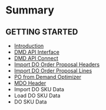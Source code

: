 # Summary

## GETTING STARTED

* [Introduction](README.md)
* [DMD API Interface](dmd-api-interface.md)
* [DMD API Connect](dmd-api-connection.md)
* [Import DO Order Proposal Headers](import-do-order-proposal-headers.md)
* [Import DO Order Proposal Lines](import-do-order-proposal-lines.md)
* [PO from Demand Optimizer](po-from-demand-optimizer.md)
* [MDO Header](mdo-header.md)
* Import DO SKU Data
* Load DO SKU Data
* DO SKU Data

